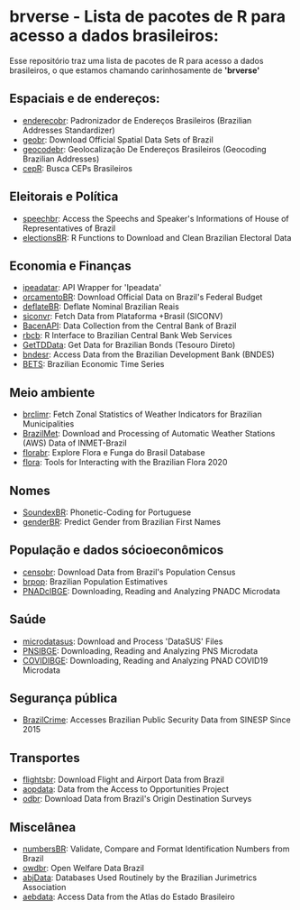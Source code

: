 # brverse - Lista de pacotes de R para acesso a dados brasileiros: 

Esse repositório traz uma lista de pacotes de R para acesso a dados brasileiros, o que estamos chamando carinhosamente de **'brverse'**

## Espaciais e de endereços:

- [enderecobr]([url](https://ipeagit.github.io/enderecobr)): Padronizador de Endereços Brasileiros (Brazilian Addresses Standardizer)
- [geobr]([url](https://ipeagit.github.io/geobr)): Download Official Spatial Data Sets of Brazil
- [geocodebr]([url](https://ipeagit.github.io/geocodebr)): Geolocalização De Endereços Brasileiros (Geocoding Brazilian Addresses)
- [cepR](https://CRAN.R-project.org/package=cepR): Busca CEPs Brasileiros

  
## Eleitorais e Política

- [speechbr](https://CRAN.R-project.org/package=speechbr): Access the Speechs and Speaker's Informations of House of Representatives of Brazil
- [electionsBR]([url](https://electionsbr.com/novo/)): R Functions to Download and Clean Brazilian Electoral Data


## Economia e Finanças

- [ipeadatar](https://CRAN.R-project.org/package=ipeadatar ): API Wrapper for 'Ipeadata'
- [orcamentoBR]([url](https://CRAN.R-project.org/package=orcamentoBR)): Download Official Data on Brazil's Federal Budget
- [deflateBR](https://github.com/meirelesff/deflatebr/): Deflate Nominal Brazilian Reais
- [siconvr](https://CRAN.R-project.org/package=siconvr): Fetch Data from Plataforma +Brasil (SICONV)
- [BacenAPI](https://CRAN.R-project.org/package=BacenAPI): Data Collection from the Central Bank of Brazil
- [rbcb](https://wilsonfreitas.github.io/rbcb/): R Interface to Brazilian Central Bank Web Services
- [GetTDData](https://msperlin.github.io/GetTDData/): Get Data for Brazilian Bonds (Tesouro Direto)
- [bndesr](https://CRAN.R-project.org/package=bndesr): Access Data from the Brazilian Development Bank (BNDES)
- [BETS](https://CRAN.R-project.org/package=BETS): Brazilian Economic Time Series


## Meio ambiente

- [brclimr]([url](https://rfsaldanha.github.io/brclimr/)): Fetch Zonal Statistics of Weather Indicators for Brazilian Municipalities
- [BrazilMet](https://CRAN.R-project.org/package=BrazilMet): Download and Processing of Automatic Weather Stations (AWS) Data of INMET-Brazil
- [florabr](https://wevertonbio.github.io/florabr/): Explore Flora e Funga do Brasil Database
- [flora](https://CRAN.R-project.org/package=flora): Tools for Interacting with the Brazilian Flora 2020


## Nomes

- [SoundexBR](https://CRAN.R-project.org/package=SoundexBR): Phonetic-Coding for Portuguese
- [genderBR](https://CRAN.R-project.org/package=genderBR): Predict Gender from Brazilian First Names


## População e dados sócioeconômicos

- [censobr]([url](https://ipeagit.github.io/censobr)): Download Data from Brazil's Population Census
- [brpop](https://rfsaldanha.github.io/brpop/): Brazilian Population Estimatives
- [PNADcIBGE](https://CRAN.R-project.org/package=PNADcIBGE): Downloading, Reading and Analyzing PNADC Microdata


## Saúde

- [microdatasus](https://rfsaldanha.github.io/microdatasus/): Download and Process 'DataSUS' Files
- [PNSIBGE](https://CRAN.R-project.org/package=PNSIBGE): Downloading, Reading and Analyzing PNS Microdata
- [COVIDIBGE](https://CRAN.R-project.org/package=COVIDIBGE ): Downloading, Reading and Analyzing PNAD COVID19 Microdata


## Segurança pública

- [BrazilCrime](https://CRAN.R-project.org/package=BrazilCrime): Accesses Brazilian Public Security Data from SINESP Since 2015


## Transportes

- [flightsbr]([url](https://ipeagit.github.io/flightsbr)): Download Flight and Airport Data from Brazil
- [aopdata]([url](https://ipeagit.github.io/aopdata)): Data from the Access to Opportunities Project
- [odbr](https://hsvab.github.io/odbr/): Download Data from Brazil's Origin Destination Surveys


## Miscelânea

- [numbersBR](https://CRAN.R-project.org/package=numbersBR): Validate, Compare and Format Identification Numbers from Brazil
- [owdbr](https://CRAN.R-project.org/package=owdbr): Open Welfare Data Brazil
- [abjData](https://abjur.github.io/abjData/): Databases Used Routinely by the Brazilian Jurimetrics Association
- [aebdata](https://ipea.github.io/aebdata/): Access Data from the Atlas do Estado Brasileiro

